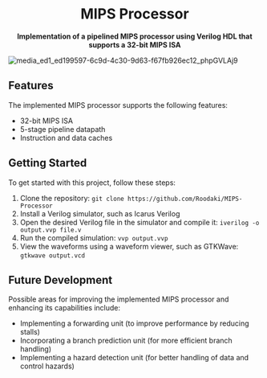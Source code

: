 <div align="center">
  <h1><strong>MIPS Processor</strong></h1>
  <p><strong>Implementation of a pipelined MIPS processor using Verilog HDL that supports a 32-bit MIPS ISA</strong></p>
</div>

![media_ed1_ed199597-6c9d-4c30-9d63-f67fb926ec12_phpGVLAj9](https://user-images.githubusercontent.com/89901590/214980971-05a08a44-bdc3-4a15-8d3c-68170eb0cba6.png)

## Features
The implemented MIPS processor supports the following features:
- 32-bit MIPS ISA
- 5-stage pipeline datapath
- Instruction and data caches

## Getting Started
To get started with this project, follow these steps:
1. Clone the repository: `git clone https://github.com/Roodaki/MIPS-Processor`
2. Install a Verilog simulator, such as Icarus Verilog
3. Open the desired Verilog file in the simulator and compile it: `iverilog -o output.vvp file.v`
4. Run the compiled simulation: `vvp output.vvp`
5. View the waveforms using a waveform viewer, such as GTKWave: `gtkwave output.vcd`

## Future Development
Possible areas for improving the implemented MIPS processor and enhancing its capabilities include:
- Implementing a forwarding unit (to improve performance by reducing stalls)
- Incorporating a branch prediction unit (for more efficient branch handling)
- Implementing a hazard detection unit (for better handling of data and control hazards)
